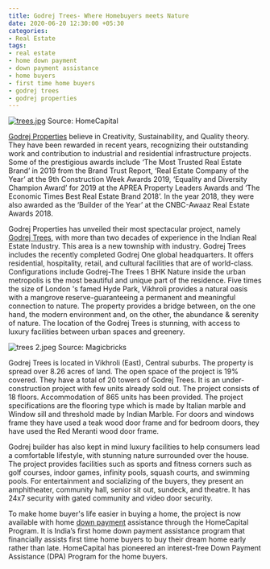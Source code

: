 ```yaml
---
title: Godrej Trees- Where Homebuyers meets Nature
date: 2020-06-20 12:30:00 +05:30
categories:
- Real Estate
tags:
- real estate
- home down payment
- down payment assistance
- home buyers
- first time home buyers
- godrej trees
- godrej properties
---
```


[![trees.jpg](/uploads/trees.jpg)](https://homecapital.in/property/108/godrej-trees-1-bhk)
Source: HomeCapital

[Godrej Properties](https://homecapital.in/offering/developer/godrej-properties) believe in Creativity, Sustainability, and Quality theory. They have been rewarded in recent years, recognizing their outstanding work and contribution to industrial and residential infrastructure projects. Some of the prestigious awards include ‘The Most Trusted Real Estate Brand’ in 2019 from the Brand Trust Report, ‘Real Estate Company of the Year’ at the 9th Construction Week Awards 2019, ‘Equality and Diversity Champion Award’ for 2019 at the APREA Property Leaders Awards and ‘The Economic Times Best Real Estate Brand 2018’. In the year 2018, they were also awarded as the ‘Builder of the Year’ at the CNBC-Awaaz Real Estate Awards 2018.

Godrej Properties has unveiled their most spectacular project, namely [Godrej Trees](https://homecapital.in/property/108/godrej-trees-1-bhk), with more than two decades of experience in the Indian Real Estate Industry. This area is a new township with industry. Godrej Trees includes the recently completed Godrej One global headquarters. It offers residential, hospitality, retail, and cultural facilities that are of world-class. Configurations include Godrej-The Trees 1 BHK Nature inside the urban metropolis is the most beautiful and unique part of the residence. Five times the size of London 's famed Hyde Park, Vikhroli provides a natural oasis with a mangrove reserve-guaranteeing a permanent and meaningful connection to nature. The property provides a bridge between, on the one hand, the modern environment and, on the other, the abundance & serenity of nature. The location of the Godrej Trees is stunning, with access to luxury facilities between urban spaces and greenery.

![trees 2.jpeg](/uploads/trees%202.jpeg)
Source: Magicbricks

Godrej Trees is located in Vikhroli (East), Central suburbs. The property is spread over 8.26 acres of land. The open space of the project is 19% covered. They have a total of 20 towers of Godrej Trees. It is an under-construction project with few units already sold out. The project consists of 18 floors. Accommodation of 865 units has been provided. The project specifications are the flooring type which is made by Italian marble and Window sill and threshold made by Indian Marble. For doors and windows frame they have used a teak wood door frame and for bedroom doors, they have used the Red Meranti wood door frame.

Godrej builder has also kept in mind luxury facilities to help consumers lead a comfortable lifestyle, with stunning nature surrounded over the house. The project provides facilities such as sports and fitness corners such as golf courses, indoor games, infinity pools, squash courts, and swimming pools. For entertainment and socializing of the buyers, they present an amphitheater, community hall, senior sit out, sundeck, and theatre. It has 24x7 security with gated community and video door security.

To make home buyer's life easier in buying a home, the project is now available with home [down payment](https://homecapital.in) assistance through the HomeCapital Program. It is India’s first home down payment assistance program that financially assists first time home buyers to buy their dream home early rather than late. HomeCapital has pioneered an interest-free Down Payment Assistance (DPA) Program for the home buyers.
